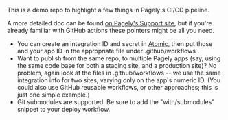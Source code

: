 This is a demo repo to highlight a few things in Pagely's CI/CD pipeline.

A more detailed doc can be found [on Pagely's Support site](https://support.pagely.com/hc/en-us/articles/360047749731-Automatically-Deploying-Your-WordPress-Site-with-GitHub-Actions), but if you're already familiar with GitHub actions these pointers might be all you need.

* You can create an integration ID and secret in [Atomic](https://atomic.pagely.com/), then put those and your app ID in the appropriate file under .github/workflows .
* Want to publish from the same repo, to multiple Pagely apps (say, using the same code base for both a staging site, and a production site)? No problem, again look at the files in .github/workflows -- we use the same integration info for two sites, varying only on the app's numeric ID. (You could also use GitHub reusable workflows, or other approaches; this is just one simple example.)
* Git submodules are supported. Be sure to add the "with/submodules" snippet to your deploy workflow.
